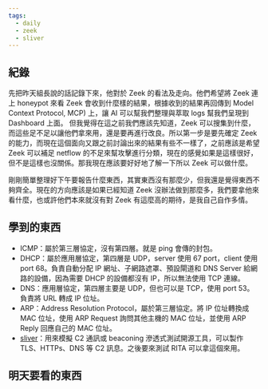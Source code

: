 ```yaml
---
tags:
  - daily
  - zeek
  - sliver
---
```

## 紀錄
先把昨天組長說的話記錄下來，他對於 Zeek 的看法及走向。他們希望將 Zeek 連上 honeypot 來看 Zeek 會收到什麼樣的結果，根據收到的結果再回傳到 Model Context Protocol, MCP) 上，讓 AI 可以幫我們整理與萃取 logs 幫我們呈現到 Dashboard 上面。
但我覺得在這之前我們應該先知道，Zeek 可以搜集到什麼，而這些足不足以讓他們拿來用，還是要再進行改良。所以第一步是要先確定 Zeek 的能力，而現在這個面向又跟之前討論出來的結果有些不一樣了，之前應該是希望 Zeek 可以補足 netflow 的不足來幫攻擊進行分類，現在的感覺如果是這樣很好，但不是這樣也沒關係。那我現在應該要好好地了解一下所以 Zeek 可以做什麼。

剛剛簡單整理好下午要報告什麼東西，其實東西沒有那麼少，但我還是覺得東西不夠齊全。現在的方向應該是如果已經知道 Zeek 沒辦法做到那麼多，我們要拿他來看什麼，也或許他們本來就沒有對 Zeek 有這麼高的期待，是我自己自作多情。
## 學到的東西
- ICMP：屬於第三層協定，沒有第四層。就是 ping 會傳的封包。
- DHCP：屬於應用層協定，第四層是 UDP，server 使用 67 port，client 使用 port 68。負責自動分配 IP 網址、子網路遮罩、預設閘道和 DNS Server 給網路的設備，因為需要 DHCP 的設備都沒有 IP，所以無法使用 TCP 連線。
- DNS：應用層協定，第四層主要是 UDP，但也可以是 TCP，使用 port 53。負責將 URL 轉成 IP 位址。
- ARP：Address Resolution Protocol，屬於第三層協定。將 IP 位址轉換成 MAC 位址，使用 ARP Request 詢問其他主機的 MAC 位址，並使用 ARP Reply 回應自己的 MAC 位址。
- [sliver](https://github.com/BishopFox/sliver/)：用來模擬 C2 通訊或 beaconing 滲透式測試開源工具，可以製作 TLS、HTTPs、DNS 等 C2 訊息。之後要來測試 RITA 可以拿這個來用。
## 明天要看的東西
